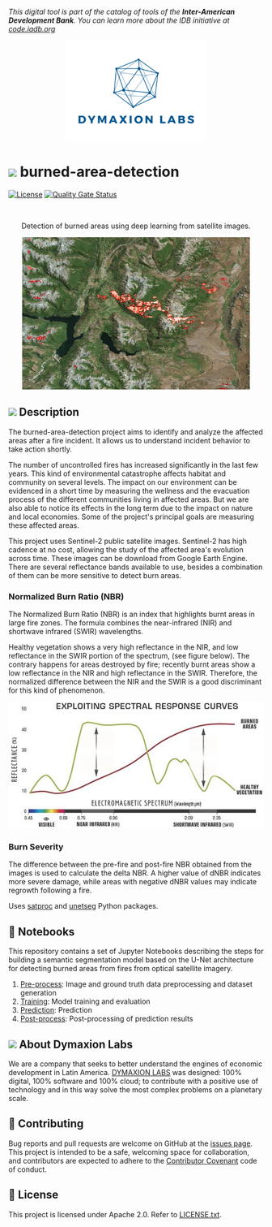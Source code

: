 *This digital tool is part of the catalog of tools of the **Inter-American Development Bank**. You can learn more about the IDB initiative at [code.iadb.org](https://code.iadb.org/en)*

<p align="center">
  <img height="200" src="img/logo.png">
</p>

  # <img height="30" src="https://img.icons8.com/flat-round/64/000000/fire-element.png"/> burned-area-detection  
  

[![License](https://img.shields.io/badge/license-Apache%202.0-blue)](https://github.com/dymaxionlabs/burned-area-detection/blob/master/LICENSE.txt)
[![Quality Gate Status]()]()


<br>
<p align="center">Detection of burned areas using deep learning from satellite images.</p>

<p align="center">
  <img height="300" widht="500" src="img/burn.jpg">
</p>

## <img height="25" src="https://code.iadb.org/sites/default/files/2019-04/31227283.png"/> Description

The burned-area-detection project aims to identify and analyze the affected
areas after a fire incident. It allows us to understand incident behavior to
take action shortly.

The number of uncontrolled fires has increased significantly in the last few
years. This kind of environmental catastrophe affects habitat and community on
several levels. The impact on our environment can be evidenced in a short time
by measuring the wellness and the evacuation process of the different
communities living in affected areas. But we are also able to notice its
effects in the long term due to the impact on nature and local economies. Some
of the project's principal goals are measuring these affected areas. 

This project uses Sentinel-2 public satellite images. Sentinel-2 has high
cadence at no cost, allowing the study of the affected area's evolution across
time. These images can be download from Google Earth Engine. There are several
reflectance bands available to use, besides a combination of them can be more
sensitive to detect burn areas.

### Normalized Burn Ratio (NBR)

The Normalized Burn Ratio (NBR) is an index that highlights burnt areas in
large fire zones. The formula combines the near-infrared (NIR) and shortwave
infrared (SWIR) wavelengths.

Healthy vegetation shows a very high reflectance in the NIR, and low
reflectance in the SWIR portion of the spectrum, (see figure below). The
contrary happens for areas destroyed by fire; recently burnt areas show a low
reflectance in the NIR and high reflectance in the SWIR. Therefore, the
normalized difference between the NIR and the SWIR is a good discriminant for
this kind of phenomenon.
<p align="center">
  <img widht="500" src="img/Spectral_responses.jpg">
</p>


### Burn Severity

The difference between the pre-fire and post-fire NBR obtained from the images
is used to calculate the delta NBR. A higher value of dNBR indicates more
severe damage, while areas with negative dNBR values may indicate regrowth
following a fire.

Uses [satproc](https://github.com/dymaxionlabs/satproc) and
[unetseg](https://github.com/dymaxionlabs/unetseg) Python packages.


## 	:notebook: Notebooks

This repository contains a set of Jupyter Notebooks describing the steps for
building a semantic segmentation model based on the U-Net architecture for
detecting burned areas from fires from optical satellite imagery.

1. [Pre-process](1_Pre-process.ipynb): Image and ground truth data preprocessing and dataset generation
2. [Training](2_Training.ipynb): Model training and evaluation
3. [Prediction](3_Prediction.ipynb): Prediction
4. [Post-process](4_Post-process.ipynb): Post-processing of prediction results

## <img height="25" src="https://code.iadb.org/sites/default/files/2019-04/31227283.png"/> About Dymaxion Labs
We are a company that seeks to better understand the engines of economic development in Latin America. [DYMAXION LABS](https://dymaxionlabs.com/) was designed: 100% digital, 100% software and 100% cloud; to contribute with a positive use of technology and in this way solve the most complex problems on a planetary scale.


## :handshake: Contributing

Bug reports and pull requests are welcome on GitHub at the [issues
page](https://github.com/dymaxionlabs/burned-area-detection). This project is
intended to be a safe, welcoming space for collaboration, and contributors are
expected to adhere to the [Contributor
Covenant](http://contributor-covenant.org) code of conduct.

## :page_facing_up: License

This project is licensed under Apache 2.0. Refer to [LICENSE.txt](LICENSE.txt).
